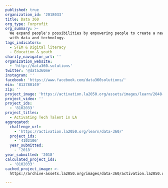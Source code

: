```yaml
---
published: true
organization_id: '2018033'
title: Data 360
org_type: Forprofit
org_summary: >-
  We expand people's possibilities by empowering people to create a new future
  with data and technology.
tags_indicators:
  - STEM & Digital literacy
  - Education & youth
charity_navigator_url: ''
organization_website:
  - 'http://data360.solutions'
twitter: '@data360me'
instagram: ''
facebook: 'https://www.facebook.com/data360solutions/'
ein: '813780149'
zip: ''
project_image: 'https://activation.la2050.org/assets/images/learn/2048-wide/data-360.jpg'
project_video: ''
project_ids:
  - '8102033'
project_titles:
  - Activating Tech Talent in LA
aggregated:
  challenge_url:
    - 'https://activation.la2050.org/learn/data-360/'
  project_ids:
    - '4102106'
  year_submitted:
    - '2018'
year_submitted: '2018'
calculated_project_ids:
  - '8102033'
cached_project_image: >-
  https://archive-assets.la2050.org/images/data-360/activation.la2050.org/assets/images/learn/2048-wide/data-360.jpg

---
```

